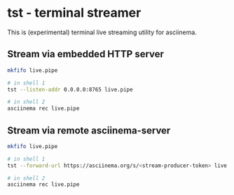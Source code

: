 # tst - terminal streamer

This is (experimental) terminal live streaming utility for asciinema.

## Stream via embedded HTTP server

```bash
mkfifo live.pipe

# in shell 1
tst --listen-addr 0.0.0.0:8765 live.pipe 

# in shell 2
asciinema rec live.pipe
```

## Stream via remote asciinema-server

```bash
mkfifo live.pipe

# in shell 1
tst --forward-url https://asciinema.org/s/<stream-producer-token> live.pipe 

# in shell 2
asciinema rec live.pipe
```
